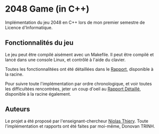# 2048 Game (in C++)

Implémentation du jeu 2048 en C++ lors de mon premier semestre de Licence d'Informatique.

## Fonctionnalités du jeu

Le jeu peut être compilé aisément avec un Makefile. Il peut être compilé et lancé dans une console Linux, et contrôlé à l'aide du clavier.

Toutes les fonctionnalitées ont été détaillées dans le [Rapport](https://github.com/Dono7/2048-Game-with-variation/blob/master/Rapport%20-%202048.pdf), disponible à la racine.

Pour suivre toute l'implémentation par ordre chronologique, et voir toutes les difficultées rencontrées, jeter un coup d'oeil au [Rapport Détaillé](https://github.com/Dono7/2048-Game-with-variation/blob/master/Rapport%202048%20D%C3%A9taill%C3%A9%20-%20TRINH%20Donovan%20L1.pdf), disponible à la racine également.

## Auteurs

Le projet a été proposé par l'enseignant-chercheur [Niolas Thiery](https://github.com/nthiery).
Toute l'implémentation et rapports ont été faites par moi-même, Donovan TRINH.